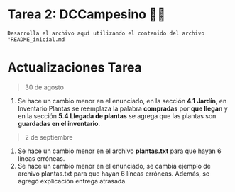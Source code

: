 # Tarea 2: DCCampesino 🌻🧟

```Desarrolla el archivo aquí utilizando el contenido del archivo "README_inicial.md```

# Actualizaciones Tarea

> 30 de agosto
1. Se hace un cambio menor en el enunciado, en la sección __4.1 Jardín__, en Inventario Plantas se reemplaza la palabra __compradas__ por __que llegan__ y en la sección __5.4 Llegada de plantas__ se agrega que las plantas son __guardadas en el inventario__.
> 2 de septiembre
1. Se hace un cambio menor en el archivo __plantas.txt__ para que hayan 6 líneas erróneas. 
2. Se hace un cambio menor en el enunciado, se cambia ejemplo de archivo plantas.txt para que hayan 6 líneas erróneas. Además, se agregó explicación entrega atrasada.